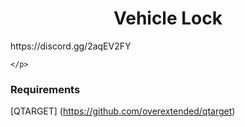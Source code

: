 
<p align="center">
	<h1 align="center">
		Vehicle Lock 
	</h1>
            https://discord.gg/2aqEV2FY
		
	</p>
</p>

### Requirements

[QTARGET] (https://github.com/overextended/qtarget)


